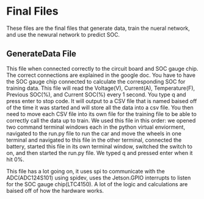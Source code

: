 # Final Files
These files are the final files that generate data, train the nueral network, and use the newural network to predict SOC.

## GenerateData File
This file when connected correctly to the circuit board and SOC gauge chip. The correct connections are explained in the google doc. You have to have the SOC gauge chip connected to calculate the corresponding SOC for training data. This file will read the Voltage(V), Current(A), Temperature(F), Previous SOC(%), and Current SOC(%) every 1 second. You type q and press enter to stop code. It will output to a CSV file that is named baised off of the time it was started and will store all the data into a csv file. You then need to move each CSV file into its own file for the training file to be able to correctly call the data up to train. We used this file in this order: we opened two command terminal windows each in the python virtual enviorment, navigated to the run.py file to run the car and move the wheels in one terminal and navigated to this file in the other terminal, connected the battery, started this file in its own terminal window, switched the switch to on, and then started the run.py file. We typed q and pressed enter when it hit 0%.

This file has a lot going on, it uses spi to communicate with the ADC(ADC124S101) using spidev, uses the Jetson.GPIO interrupts to listen for the SOC gauge chip(LTC4150). A lot of the logic and calculations are baised off of how the hardware works.
